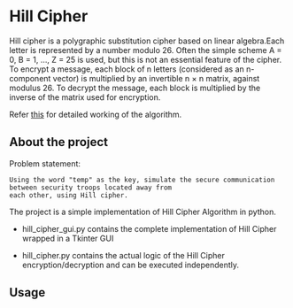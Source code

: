 # Hill Cipher 
Hill cipher is a polygraphic substitution cipher based on linear algebra.Each letter is represented by a number modulo 26. Often the simple scheme A = 0, B = 1, …, Z = 25 is used, but this is not an essential feature of the cipher. To encrypt a message, each block of n letters (considered as an n-component vector) is multiplied by an invertible n × n matrix, against modulus 26. To decrypt the message, each block is multiplied by the inverse of the matrix used for encryption.

Refer <a href='https://crypto.interactive-maths.com/hill-cipher.html'>this</a> for detailed working of the algorithm.

## About the project
Problem statement:
```
Using the word "temp" as the key, simulate the secure communication between security troops located away from 
each other, using Hill cipher.
```

The project is a simple implementation of Hill Cipher Algorithm in python.

- hill_cipher_gui.py contains the complete implementation of Hill Cipher wrapped in a Tkinter GUI

- hill_cipher.py contains the actual logic of the Hill Cipher encryption/decryption and can be executed independently.

## Usage

